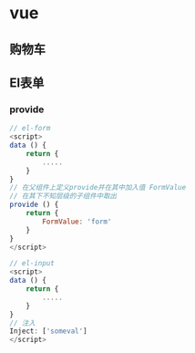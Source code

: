 # vue

## 购物车

## El表单

### provide

```javascript
// el-form
<script>
data () {
    return {
        .....
    }
}
// 在父组件上定义provide并在其中加入值 FormValue
// 在其下不知层级的子组件中取出
provide () {
    return {
        FormValue: 'form'
    }
}
</script>
```

```javascript
// el-input
<script>
data () {
    return {
        .....
    }
}
// 注入
Inject: ['someval']
</script>
```

